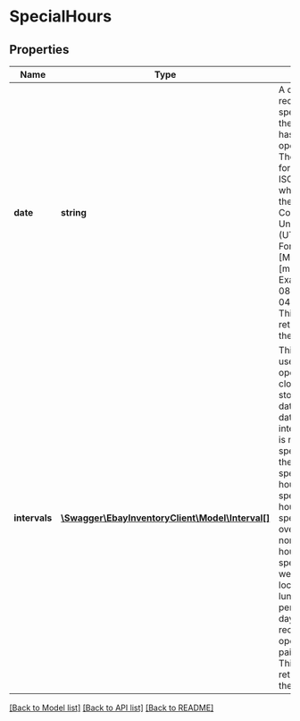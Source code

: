 # SpecialHours

## Properties
Name | Type | Description | Notes
------------ | ------------- | ------------- | -------------
**date** | **string** | A date value is required for each specific date that the store location has special operating hours. The timestamp is formatted as an ISO 8601 string, which is based on the 24-hour Coordinated Universal Time (UTC) clock. Format: [YYYY]-[MM]-[DD]T[hh]:[mm]:[ss].[sss]Z Example: 2018-08-04T07:09:00.000Z This field is returned if set for the store location. | [optional] 
**intervals** | [**\Swagger\EbayInventoryClient\Model\Interval[]**](Interval.md) | This container is used to define the opening and closing times of a store on a specific date (defined in the date field). An intervals container is needed for each specific date that the store has special operating hours. These special operating hours on the specific date override the normal operating hours for the specific day of the week. If a store location closes for lunch (or any other period during the day) and then reopens, multiple open and close pairs are needed. This container is returned if set for the store location. | [optional] 

[[Back to Model list]](../README.md#documentation-for-models) [[Back to API list]](../README.md#documentation-for-api-endpoints) [[Back to README]](../README.md)


